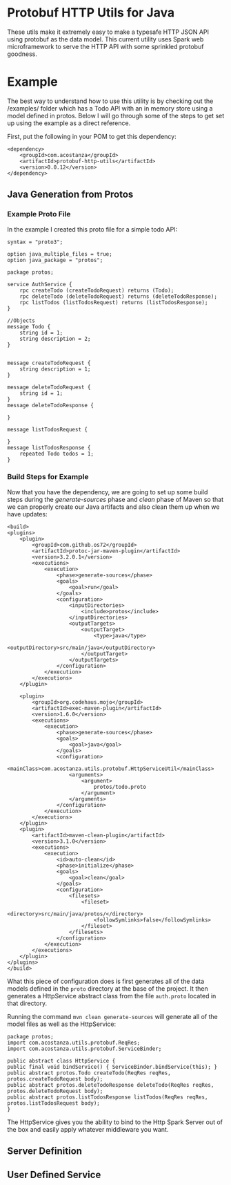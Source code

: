 # Protobuf HTTP Utils for Java
These utils make it extremely easy to make a typesafe HTTP JSON API using protobuf as the data model. This current utility uses Spark web microframework to serve the HTTP API with some sprinkled protobuf goodness.

# Example
The best way to understand how to use this utility is by checking out the /examples/ folder which has a Todo API with an in memory store using a model defined in protos. Below I will go through some of the steps to get set up using the example as a direct reference.

First, put the following in your POM to get this dependency:

```
<dependency>
    <groupId>com.acostanza</groupId>
    <artifactId>protobuf-http-utils</artifactId>
    <version>0.0.12</version>
</dependency>
``` 

## Java Generation from Protos

### Example Proto File
In the example I created this proto file for a simple todo API:

```
syntax = "proto3";

option java_multiple_files = true;
option java_package = "protos";

package protos;

service AuthService {
    rpc createTodo (createTodoRequest) returns (Todo);
    rpc deleteTodo (deleteTodoRequest) returns (deleteTodoResponse);
    rpc listTodos (listTodosRequest) returns (listTodosResponse);
}

//Objects
message Todo {
    string id = 1;
    string description = 2;
}


message createTodoRequest {
    string description = 1;
}

message deleteTodoRequest {
    string id = 1;
}
message deleteTodoResponse {

}

message listTodosRequest {

}
message listTodosResponse {
    repeated Todo todos = 1;
}
```

### Build Steps for Example

Now that you have the dependency, we are going to set up some build steps during the *generate-sources* phase and *clean* phase of Maven so that we can properly create our Java artifacts and also clean them up when we have updates:

```aidl
<build>
<plugins>
    <plugin>
        <groupId>com.github.os72</groupId>
        <artifactId>protoc-jar-maven-plugin</artifactId>
        <version>3.2.0.1</version>
        <executions>
            <execution>
                <phase>generate-sources</phase>
                <goals>
                    <goal>run</goal>
                </goals>
                <configuration>
                    <inputDirectories>
                        <include>protos</include>
                    </inputDirectories>
                    <outputTargets>
                        <outputTarget>
                            <type>java</type>
                            <outputDirectory>src/main/java</outputDirectory>
                        </outputTarget>
                    </outputTargets>
                </configuration>
            </execution>
        </executions>
    </plugin>

    <plugin>
        <groupId>org.codehaus.mojo</groupId>
        <artifactId>exec-maven-plugin</artifactId>
        <version>1.6.0</version>
        <executions>
            <execution>
                <phase>generate-sources</phase>
                <goals>
                    <goal>java</goal>
                </goals>
                <configuration>
                    <mainClass>com.acostanza.utils.protobuf.HttpServiceUtil</mainClass>
                    <arguments>
                        <argument>
                            protos/todo.proto
                        </argument>
                    </arguments>
                </configuration>
            </execution>
        </executions>
    </plugin>
    <plugin>
        <artifactId>maven-clean-plugin</artifactId>
        <version>3.1.0</version>
        <executions>
            <execution>
                <id>auto-clean</id>
                <phase>initialize</phase>
                <goals>
                    <goal>clean</goal>
                </goals>
                <configuration>
                    <filesets>
                        <fileset>
                            <directory>src/main/java/protos/</directory>
                            <followSymlinks>false</followSymlinks>
                        </fileset>
                    </filesets>
                </configuration>
            </execution>
        </executions>
    </plugin>
</plugins>
</build>
```

What this piece of configuration does is first generates all of the data models defined in the `proto` directory at the base of the project. It then generates a HttpService abstract class from the file `auth.proto` located in that directory. 

Running the command `mvn clean generate-sources` will generate all of the model files as well as the HttpService:
```aidl
package protos;
import com.acostanza.utils.protobuf.ReqRes;
import com.acostanza.utils.protobuf.ServiceBinder;

public abstract class HttpService {
public final void bindService() { ServiceBinder.bindService(this); }
public abstract protos.Todo createTodo(ReqRes reqRes, protos.createTodoRequest body);
public abstract protos.deleteTodoResponse deleteTodo(ReqRes reqRes, protos.deleteTodoRequest body);
public abstract protos.listTodosResponse listTodos(ReqRes reqRes, protos.listTodosRequest body);
}
```

The HttpService gives you the ability to bind to the Http Spark Server out of the box and easily apply whatever middleware you want.

## Server Definition

## User Defined Service